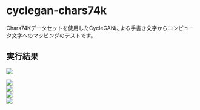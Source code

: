 # cyclegan-chars74k
Chars74Kデータセットを使用したCycleGANによる手書き文字からコンピュータ文字へのマッピングのテストです。

## 実行結果
<img src="https://latex.codecogs.com/gif.latex?F_s" />  

![](https://github.com/s059ff/cyclegan-chars74k/blob/master/sample/realA.png)  
![](https://github.com/s059ff/cyclegan-chars74k/blob/master/sample/realB.png)  
![](https://github.com/s059ff/cyclegan-chars74k/blob/master/sample/fakeA.png)  
![](https://github.com/s059ff/cyclegan-chars74k/blob/master/sample/fakeB.png)  